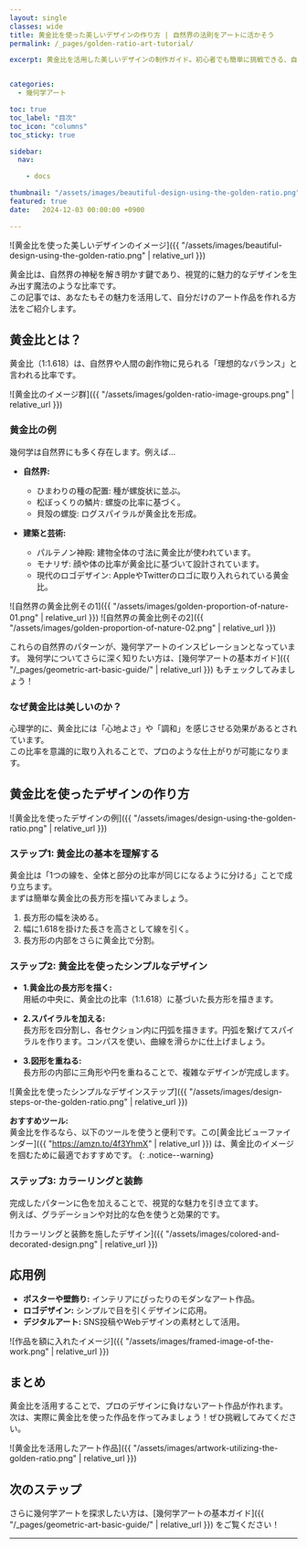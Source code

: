 ```yaml
---
layout: single
classes: wide
title: 黄金比を使った美しいデザインの作り方 | 自然界の法則をアートに活かそう
permalink: /_pages/golden-ratio-art-tutorial/

excerpt: 黄金比を活用した美しいデザインの制作ガイド。初心者でも簡単に挑戦できる、自然界の法則を取り入れたアートの作り方を解説！


categories:
  - 幾何学アート

toc: true
toc_label: "目次"
toc_icon: "columns"
toc_sticky: true

sidebar:
  nav:

    - docs

thumbnail: "/assets/images/beautiful-design-using-the-golden-ratio.png"
featured: true
date:   2024-12-03 00:00:00 +0900

---
```


![黄金比を使った美しいデザインのイメージ]({{ "/assets/images/beautiful-design-using-the-golden-ratio.png" | relative_url }})

黄金比は、自然界の神秘を解き明かす鍵であり、視覚的に魅力的なデザインを生み出す魔法のような比率です。  
この記事では、あなたもその魅力を活用して、自分だけのアート作品を作れる方法をご紹介します。  

## 黄金比とは？

黄金比（1:1.618）は、自然界や人間の創作物に見られる「理想的なバランス」と言われる比率です。

![黄金比のイメージ群]({{ "/assets/images/golden-ratio-image-groups.png" | relative_url }})

### 黄金比の例
幾何学は自然界にも多く存在します。例えば…

* **自然界:**
  - ひまわりの種の配置: 種が螺旋状に並ぶ。  
  - 松ぼっくりの鱗片: 螺旋の比率に基づく。 
  - 貝殻の螺旋: ログスパイラルが黄金比を形成。   

* **建築と芸術:**
  - パルテノン神殿: 建物全体の寸法に黄金比が使われています。  
  - モナリザ: 顔や体の比率が黄金比に基づいて設計されています。  
  - 現代のロゴデザイン: AppleやTwitterのロゴに取り入れられている黄金比。  

![自然界の黄金比例その1]({{ "/assets/images/golden-proportion-of-nature-01.png" | relative_url }})
![自然界の黄金比例その2]({{ "/assets/images/golden-proportion-of-nature-02.png" | relative_url }})


これらの自然界のパターンが、幾何学アートのインスピレーションとなっています。
幾何学についてさらに深く知りたい方は、[幾何学アートの基本ガイド]({{ "/_pages/geometric-art-basic-guide/" | relative_url }}) もチェックしてみましょう！


### なぜ黄金比は美しいのか？
心理学的に、黄金比には「心地よさ」や「調和」を感じさせる効果があるとされています。  
この比率を意識的に取り入れることで、プロのような仕上がりが可能になります。



## 黄金比を使ったデザインの作り方
![黄金比を使ったデザインの例]({{ "/assets/images/design-using-the-golden-ratio.png" | relative_url }})

### ステップ1: 黄金比の基本を理解する 
黄金比は「1つの線を、全体と部分の比率が同じになるように分ける」ことで成り立ちます。  
まずは簡単な黄金比の長方形を描いてみましょう。

1. 長方形の幅を決める。  
2. 幅に1.618を掛けた長さを高さとして線を引く。  
3. 長方形の内部をさらに黄金比で分割。  

### ステップ2: 黄金比を使ったシンプルなデザイン

* **1.黄金比の長方形を描く:**  
用紙の中央に、黄金比の比率（1:1.618）に基づいた長方形を描きます。

* **2.スパイラルを加える:**  
長方形を四分割し、各セクション内に円弧を描きます。円弧を繋げてスパイラルを作ります。コンパスを使い、曲線を滑らかに仕上げましょう。  

* **3.図形を重ねる:**  
長方形の内部に三角形や円を重ねることで、複雑なデザインが完成します。

![黄金比を使ったシンプルなデザインステップ]({{ "/assets/images/design-steps-or-the-golden-ratio.png" | relative_url }})


**おすすめツール:**  
黄金比を作るなら、以下のツールを使うと便利です。この[黄金比ビューファインダー]({{ "https://amzn.to/4f3YhmX" | relative_url }}) は、黄金比のイメージを掴むために最適でおすすめです。
{: .notice--warning}

### ステップ3: カラーリングと装飾

完成したパターンに色を加えることで、視覚的な魅力を引き立てます。  
例えば、グラデーションや対比的な色を使うと効果的です。

![カラーリングと装飾を施したデザイン]({{ "/assets/images/colored-and-decorated-design.png" | relative_url }})


## 応用例

* **ポスターや壁飾り:** インテリアにぴったりのモダンなアート作品。
* **ロゴデザイン:** シンプルで目を引くデザインに応用。
* **デジタルアート:** SNS投稿やWebデザインの素材として活用。


![作品を額に入れたイメージ]({{ "/assets/images/framed-image-of-the-work.png" | relative_url }})


## まとめ

黄金比を活用することで、プロのデザインに負けないアート作品が作れます。  
次は、実際に黄金比を使った作品を作ってみましょう！ぜひ挑戦してみてください。

![黄金比を活用したアート作品]({{ "/assets/images/artwork-utilizing-the-golden-ratio.png" | relative_url }})



## 次のステップ
さらに幾何学アートを探求したい方は、[幾何学アートの基本ガイド]({{ "/_pages/geometric-art-basic-guide/" | relative_url }}) をご覧ください！


---
